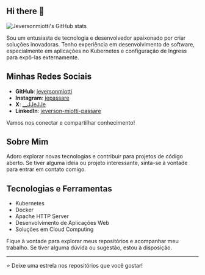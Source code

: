 ## Hi there 👋

![Jeversonmiotti's GitHub stats](https://github-readme-stats.vercel.app/api?username=jeversonmiotti&show_icons=true&theme=tokyonight)

Sou um entusiasta de tecnologia e desenvolvedor apaixonado por criar soluções inovadoras. Tenho experiência em desenvolvimento de software, especialmente em aplicações no Kubernetes e configuração de Ingress para expô-las externamente.

## Minhas Redes Sociais

- **GitHub**: [jeversonmiotti](https://github.com/jeversonmiotti)
- **Instagram**: [jepassare](https://www.instagram.com/jepassare)
- **X**: [__JJeJJe](https://twitter.com/__JJeJJe)
- **LinkedIn**: [jeverson-miotti-passare](https://www.linkedin.com/in/jeverson-miotti-passare-445b931a/) 

Vamos nos conectar e compartilhar conhecimento!

## Sobre Mim

Adoro explorar novas tecnologias e contribuir para projetos de código aberto. Se tiver alguma ideia ou projeto interessante, sinta-se à vontade para entrar em contato comigo.

## Tecnologias e Ferramentas

- Kubernetes
- Docker
- Apache HTTP Server
- Desenvolvimento de Aplicações Web
- Soluções em Cloud Computing

Fique à vontade para explorar meus repositórios e acompanhar meu trabalho. Se tiver alguma dúvida ou sugestão, estou à disposição.

---

⭐️ Deixe uma estrela nos repositórios que você gostar!

